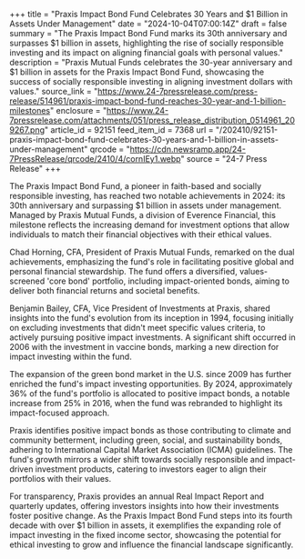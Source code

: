 +++
title = "Praxis Impact Bond Fund Celebrates 30 Years and $1 Billion in Assets Under Management"
date = "2024-10-04T07:00:14Z"
draft = false
summary = "The Praxis Impact Bond Fund marks its 30th anniversary and surpasses $1 billion in assets, highlighting the rise of socially responsible investing and its impact on aligning financial goals with personal values."
description = "Praxis Mutual Funds celebrates the 30-year anniversary and $1 billion in assets for the Praxis Impact Bond Fund, showcasing the success of socially responsible investing in aligning investment dollars with values."
source_link = "https://www.24-7pressrelease.com/press-release/514961/praxis-impact-bond-fund-reaches-30-year-and-1-billion-milestones"
enclosure = "https://www.24-7pressrelease.com/attachments/051/press_release_distribution_0514961_209267.png"
article_id = 92151
feed_item_id = 7368
url = "/202410/92151-praxis-impact-bond-fund-celebrates-30-years-and-1-billion-in-assets-under-management"
qrcode = "https://cdn.newsramp.app/24-7PressRelease/qrcode/2410/4/cornIEy1.webp"
source = "24-7 Press Release"
+++

<p>The Praxis Impact Bond Fund, a pioneer in faith-based and socially responsible investing, has reached two notable achievements in 2024: its 30th anniversary and surpassing $1 billion in assets under management. Managed by Praxis Mutual Funds, a division of Everence Financial, this milestone reflects the increasing demand for investment options that allow individuals to match their financial objectives with their ethical values.</p><p>Chad Horning, CFA, President of Praxis Mutual Funds, remarked on the dual achievements, emphasizing the fund's role in facilitating positive global and personal financial stewardship. The fund offers a diversified, values-screened 'core bond' portfolio, including impact-oriented bonds, aiming to deliver both financial returns and societal benefits.</p><p>Benjamin Bailey, CFA, Vice President of Investments at Praxis, shared insights into the fund's evolution from its inception in 1994, focusing initially on excluding investments that didn't meet specific values criteria, to actively pursuing positive impact investments. A significant shift occurred in 2006 with the investment in vaccine bonds, marking a new direction for impact investing within the fund.</p><p>The expansion of the green bond market in the U.S. since 2009 has further enriched the fund's impact investing opportunities. By 2024, approximately 36% of the fund's portfolio is allocated to positive impact bonds, a notable increase from 25% in 2016, when the fund was rebranded to highlight its impact-focused approach.</p><p>Praxis identifies positive impact bonds as those contributing to climate and community betterment, including green, social, and sustainability bonds, adhering to International Capital Market Association (ICMA) guidelines. The fund's growth mirrors a wider shift towards socially responsible and impact-driven investment products, catering to investors eager to align their portfolios with their values.</p><p>For transparency, Praxis provides an annual Real Impact Report and quarterly updates, offering investors insights into how their investments foster positive change. As the Praxis Impact Bond Fund steps into its fourth decade with over $1 billion in assets, it exemplifies the expanding role of impact investing in the fixed income sector, showcasing the potential for ethical investing to grow and influence the financial landscape significantly.</p>